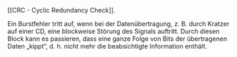 [[CRC - Cyclic Redundancy Check]].

Ein Burstfehler tritt auf, wenn bei der Datenübertragung, z. B. durch Kratzer auf einer CD, eine blockweise Störung des Signals auftritt. Durch diesen Block kann es passieren, dass eine ganze Folge von Bits der übertragenen Daten „kippt“, d. h. nicht mehr die beabsichtigte Information enthält.